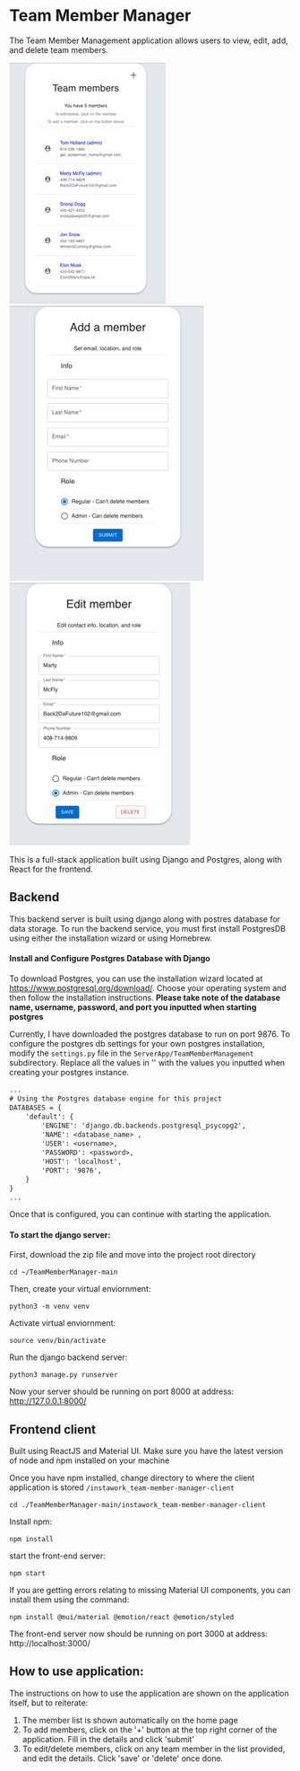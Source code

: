 
# Team Member Manager

The Team Member Management application allows users to view, edit, add, and delete team members.

![alt text](https://github.com/nikhil0929/TeamMemberManager/blob/09d892f289ccfc0a29e124c36890db9d26625b33/pictures/ListMember.png?raw=true)
![alt text](https://github.com/nikhil0929/TeamMemberManager/blob/346442fe343291c7f8201d350681ed401c7bd239/pictures/AddMember.png?raw=true)
![alt text](https://github.com/nikhil0929/TeamMemberManager/blob/346442fe343291c7f8201d350681ed401c7bd239/pictures/EditMember.png?raw=true)


This is a full-stack application built using Django and Postgres, along with React for the frontend.

## Backend

This backend server is built using django along with postres database for data storage. To run the backend service, you must first install PostgresDB using either the installation wizard or using Homebrew.

#### Install and Configure Postgres Database with Django

To download Postgres, you can use the installation wizard located at https://www.postgresql.org/download/. Choose your operating system and then follow the installation instructions. **Please take note of the database name, username, password, and port you inputted when starting postgres**

Currently, I have downloaded the postgres database to run on port 9876. To configure the postgres db settings for your own postgres installation, modify the ```settings.py``` file in the ```ServerApp/TeamMemberManagement``` subdirectory. Replace all the values in '<xxx>' with the values you inputted when creating your postgres instance.  

```
...
# Using the Postgres database engine for this project
DATABASES = {
    'default': {
        'ENGINE': 'django.db.backends.postgresql_psycopg2',
        'NAME': <database_name> ,
        'USER': <username>,
        'PASSWORD': <password>,
        'HOST': 'localhost',
        'PORT': '9876',
    }
}
...
```
Once that is configured, you can continue with starting the application.

#### To start the django server:

First, download the zip file and move into the project root directory
```
cd ~/TeamMemberManager-main
```

Then, create your virtual enviornment:
```
python3 -m venv venv
```

Activate virtual enviornment:
```
source venv/bin/activate
```

Run the django backend server:
```
python3 manage.py runserver
```

Now your server should be running on port 8000 at address: http://127.0.0.1:8000/

## Frontend client
Built using ReactJS and Material UI. Make sure you have the latest version of node and npm installed on your machine


Once you have npm installed, change directory to where the client application is stored ```/instawork_team-member-manager-client```

```
cd ./TeamMemberManager-main/instawork_team-member-manager-client
```

Install npm:
```
npm install
```

start the front-end server: 
```
npm start
```

If you are getting errors relating to missing Material UI components, you can install them using the command:
```
npm install @mui/material @emotion/react @emotion/styled
```

The front-end server now should be running on port 3000 at address: http://localhost:3000/


## How to use application:
The instructions on how to use the application are shown on the application itself, but to reiterate:
  1. The member list is shown automatically on the home page
  2. To add members, click on the '+' button at the top right corner of the application. Fill in the details and click 'submit'
  3. To edit/delete members, click on any team member in the list provided, and edit the details. Click 'save' or 'delete' once done. 

